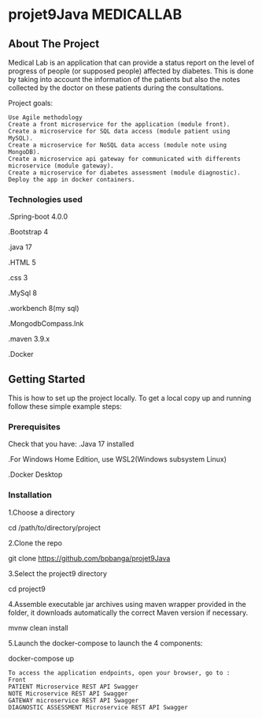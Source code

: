 # projet9Java MEDICALLAB

## About The Project

Medical Lab is an application that can provide a status report on the level of progress of people (or supposed people) affected by diabetes. This is done by taking into account the information of the patients but also the notes collected by the doctor on these patients during the consultations.

Project goals:

    Use Agile methodology
    Create a front microservice for the application (module front).
    Create a microservice for SQL data access (module patient using MySQL).
    Create a microservice for NoSQL data access (module note using MongoDB).
    Create a microservice api gateway for communicated with differents microservice (module gateway).
    Create a microservice for diabetes assessment (module diagnostic).
    Deploy the app in docker containers.



### Technologies used
.Spring-boot 4.0.0

.Bootstrap 4

.java 17

.HTML 5

.css 3

.MySql 8

.workbench 8(my sql)

.MongodbCompass.lnk

.maven 3.9.x

.Docker 

## Getting Started

This is how to set up the project locally. To get a local copy up and running follow these simple example steps:

### Prerequisites

Check that you have:
.Java 17 installed

.For Windows Home Edition, use WSL2(Windows subsystem Linux)

.Docker Desktop


### Installation

1.Choose a directory

cd /path/to/directory/project

2.Clone the repo

git clone https://github.com/bpbanga/projet9Java

3.Select the project9 directory

cd project9

4.Assemble executable jar archives using maven wrapper provided in the folder, it downloads automatically the correct Maven version if necessary.

mvnw clean install

5.Launch the docker-compose to launch the 4 components:

docker-compose up

    To access the application endpoints, open your browser, go to :
    Front
    PATIENT Microservice REST API Swagger
    NOTE Microservice REST API Swagger
    GATEWAY microservice REST API Swagger
    DIAGNOSTIC ASSESSMENT Microservice REST API Swagger





 
